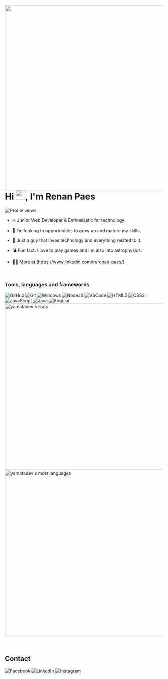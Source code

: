 <img align="right" height="590em" src="https://raw.githubusercontent.com/gist/yamatadev/797b966127e988a81dcdc2b8c0c3ecbb/raw/1c33772ebe73a63ac53f270966b4ccd2e8b6e764/githubcard.svg"/>
<h1 align="left">Hi <img src="https://raw.githubusercontent.com/kaueMarques/kaueMarques/master/hi.gif" height="30px">, I'm Renan Paes</h1>
<p align="left"> <img src="https://komarev.com/ghpvc/?username=yamatadev&color=yellow" alt="Profile views" /> </p>

- 🔥 Junior Web Developer & Enthusiastic for technology.

- 🔭 I’m looking to opportunities to grow up and mature my skills.

- 💬 Just a guy that loves technology and everything related to it.

- 💣 Fun fact: I love to play games and i'm also into astrophysics.

- 👨‍💻 More at (https://www.linkedin.com/in/renan-paes/)

<br>

### Tools, languages and frameworks

<img align="left" alt="GitHub" src="https://img.shields.io/badge/github-%23121011.svg?style=for-the-badge&logo=github&logoColor=white" />
<img align="left" alt="Git" src="https://img.shields.io/badge/git-%23F05033.svg?style=for-the-badge&logo=git&logoColor=white" />
<img align="left" alt="Windows" src="https://img.shields.io/badge/Windows-0078D6?style=for-the-badge&logo=windows&logoColor=white" />
<img align="left" alt="NodeJS" src="https://img.shields.io/badge/NodeJS-00FF00?style=for-the-badge&logo=node.js&logoColor=white" />
<img align="left" alt="VSCode" src="https://img.shields.io/badge/Visual%20Studio%20Code-0078d7.svg?style=for-the-badge&logo=visual-studio-code&logoColor=white" />
<img align="left" alt="HTML5" src="https://img.shields.io/badge/HTML5-E34F26?style=for-the-badge&logo=html5&logoColor=white" />
<img align="left" alt="CSS3" src="https://img.shields.io/badge/CSS3-1572B6?style=for-the-badge&logo=css3&logoColor=white" />
<img align="left" alt="JavaScript" src="https://img.shields.io/badge/JavaScript-323330?style=for-the-badge&logo=javascript&logoColor=F7DF1E" />
<img align="left" alt="Java" src="https://img.shields.io/badge/java-%23ED8B00.svg?style=for-the-badge&logo=java&logoColor=white" />
<img align="left" alt="Angular" src="https://img.shields.io/badge/Angular-000000?style=for-the-badge&logo=angular&logoColor=red" />


<p align="left">
<img width="530em" src="https://github-readme-stats.vercel.app/api?username=yamatadev&show_icons=true&theme=vision-friendly-dark" alt="yamatadev's stats"/>
<img width="530em" src="https://github-readme-stats.vercel.app/api/top-langs/?username=yamatadev&layout=compact&theme=vision-friendly-dark" alt="yamatadev's most languages"/>
</p>

<br>

## Contact
[![Facebook](https://img.shields.io/badge/Facebook-0077B5?style=for-the-badge&logo=facebook&logoColor=white)](https://web.facebook.com/RenanPaes160100/)
[![LinkedIn](https://img.shields.io/badge/LinkedIn-0077B5?style=for-the-badge&logo=linkedin&logoColor=white)](https://www.linkedin.com/in/renan-paes/)
[![Instagram](https://img.shields.io/badge/Instagram-E4405F?style=for-the-badge&logo=instagram&logoColor=white)](https://www.instagram.com/renan_paes10/)
